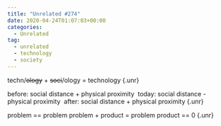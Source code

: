 ```yaml
---
title: "Unrelated #274"
date: 2020-04-24T01:07:03+00:00
categories:
  - Unrelated
tag:
  - unrelated
  - technology
  - society
---
```


techn/~~ology~~ + ~~soci~~/ology = technology
{.unr}

before: social distance + physical proximity
&nbsp;today: social distance - physical proximity
&nbsp;after: social distance + physical proximity
{.unr}

problem == problem
problem + product = problem
product == 0
{.unr}
